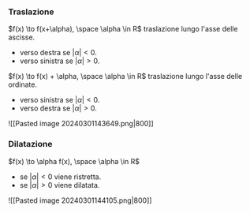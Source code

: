### Traslazione
$f(x) \to f(x+\alpha), \space \alpha \in R$
traslazione lungo l'asse delle ascisse.
- verso destra se $|\alpha|<0$.
- verso sinistra se $|\alpha|>0$.

$f(x) \to f(x) + \alpha, \space \alpha \in R$
traslazione lungo l'asse delle ordinate.
- verso sinistra se $|\alpha|<0$.
- verso destra se $|\alpha|>0$. 

![[Pasted image 20240301143649.png|800]]
### Dilatazione
$f(x) \to \alpha f(x), \space \alpha \in R$
- se $|\alpha|<0$ viene ristretta.
- se $|\alpha|>0$ viene dilatata.

![[Pasted image 20240301144105.png|800]] 
 